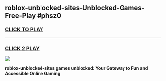 
## roblox-unblocked-sites-Unblocked-Games-Free-Play #phsz0
<h3>
<a href="https://us.freeplayer.one?title=roblox-unblocked-sites&ref=9M">CLICK TO PLAY</a></h3>
<hr>

<h3>
<a href="https://us.freeplayer.one?title=roblox-unblocked-sites&ref=9M">CLICK 2 PLAY</a>
  
</h3>

<a href="https://us.freeplayer.one?title=roblox-unblocked-sites&ref=9M"><img src="https://clearcache.store/games.png"></a>


**roblox-unblocked-sites games unblocked: Your Gateway to Fun and Accessible Online Gaming**
